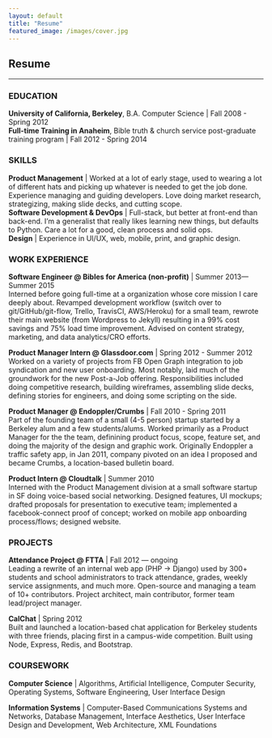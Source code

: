 ```yaml
---
layout: default
title: "Resume"
featured_image: /images/cover.jpg
---
```


## Resume  <a href="jonathan.tien.resume.pdf"><i class="fa fa-file-pdf-o"></i></a>
---

### EDUCATION  

**University of California, Berkeley**, B.A. Computer Science | Fall 2008 -  Spring 2012  
**Full-time Training in Anaheim**, Bible truth & church service post-graduate training program | Fall 2012 - Spring 2014

### SKILLS  

**Product Management** | Worked at a lot of early stage, used to wearing a lot of different hats and picking up whatever is needed to get the job done. Experience managing and guiding developers. Love doing market research, strategizing, making slide decks, and cutting scope.  
**Software Development & DevOps** | Full-stack, but better at front-end than back-end. I’m a generalist that really likes learning new things, but defaults to Python. Care a lot for a good, clean process and solid ops.  
**Design** | Experience in UI/UX, web, mobile, print, and graphic design.  

### WORK EXPERIENCE

**Software Engineer @ Bibles for America (non-profit)** | Summer 2013—Summer 2015  
Interned before going full-time at a organization whose core mission I care deeply about. Revamped development workflow (switch over to git/GitHub/git-flow, Trello, TravisCI, AWS/Heroku) for a small team, rewrote their main website (from Wordpress to Jekyll) resulting in a 99% cost savings and 75% load time improvement. Advised on content strategy, marketing, and data analytics/CRO efforts.  

**Product Manager Intern @ Glassdoor.com** | Spring 2012 - Summer 2012  
Worked on a variety of projects from FB Open Graph integration to job syndication and new user onboarding. Most notably, laid much of the groundwork for the new Post-a-Job offering. Responsibilities included doing competitive research, building wireframes, assembling slide decks, defining stories for engineers, and doing some scripting on the side.  

**Product Manager @ Endoppler/Crumbs** | Fall 2010 - Spring 2011  
Part of the founding team of a small (4-5 person) startup started by a Berkeley alum and a few students/alums. Worked primarily as a Product Manager for the the team, definining product focus, scope, feature set, and doing the majority of the design and graphic work. Originally Endoppler a traffic safety app, in Jan 2011, company pivoted on an idea I proposed and became Crumbs, a location-based bulletin board. 

**Product Intern @ Cloudtalk** | Summer 2010  
Interned with the Product Management division at a small software startup in SF doing voice-based social networking. Designed features, UI mockups; drafted proposals for presentation to executive team; implemented a facebook-connect proof of concept; worked on mobile app onboarding process/flows; designed website. 

### PROJECTS

**Attendance Project @ FTTA** | Fall 2012 — ongoing  
Leading a rewrite of an internal web app (PHP → Django) used by 300+ students and school administrators to track attendance, grades, weekly service assignments, and much more. Open-source and managing a team of 10+ contributors. Project architect, main contributor, former team lead/project manager. 

**CalChat** | Spring 2012    
Built and launched a location-based chat application for Berkeley students with three friends, placing first in a campus-wide competition. Built using Node, Express, Redis, and Bootstrap.

### COURSEWORK 

**Computer Science** | Algorithms, Artificial Intelligence, Computer Security, Operating Systems, Software Engineering, User Interface Design

**Information Systems** | Computer-Based Communications Systems and Networks, Database Management, Interface Aesthetics, User Interface Design and Development, Web Architecture, XML Foundations
